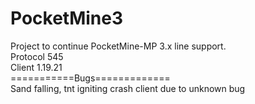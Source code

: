 # PocketMine3
Project to continue PocketMine-MP 3.x line support.<br>
Protocol 545<br>
Client 1.19.21<br>
===========Bugs=============<br>
Sand falling, tnt igniting crash client due to unknown bug
